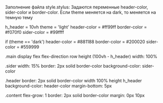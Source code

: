Заполнение файла style.stylus:
Задаются переменные header-color, sider-color и border-color. Если theme меняется на dark, то меняется на темную тему


h_header = 10vh
theme = 'light'
    header-color = #ff99ff
    border-color = #f070f0
    sider-color = #99ffff

if (theme == 'dark')
    header-color = #881188
    border-color = #200020
    sider-color = #559999

.main
    display flex
    flex-direction row
    height (100vh - h_header)
    width: 100%

.sider
    width: 15%
    border: 2px solid border-color
    background-color: sider-color

.header
    border: 2px solid border-color
    width 100%
    height h_header
    background-color: header-color
    margin-bottom: 5px

.content
    flex-grow: 1
    border: 2px solid border-color
    margin: 0px 10px
